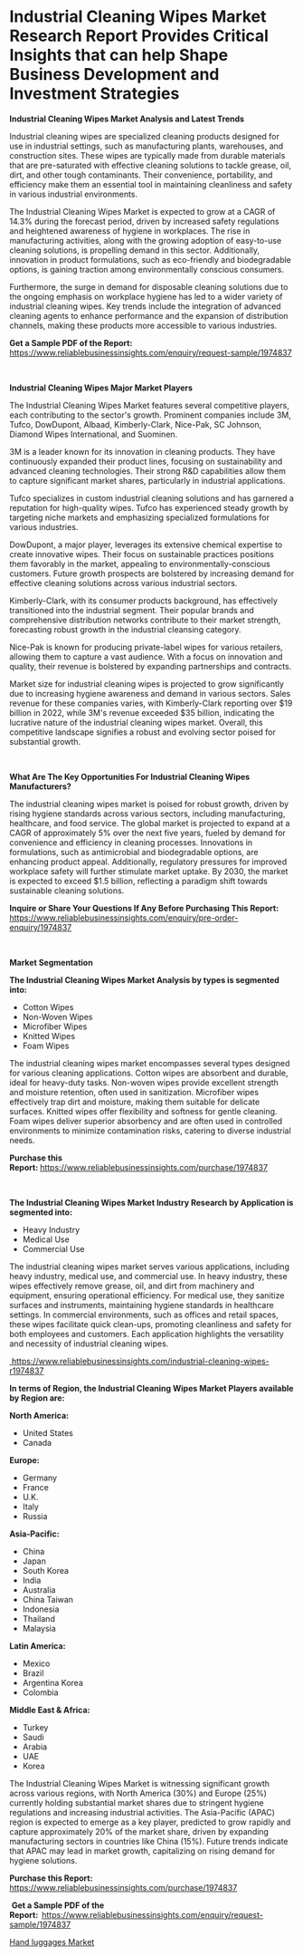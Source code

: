 <p><h1>Industrial Cleaning Wipes Market Research Report Provides Critical Insights that can help Shape Business Development and Investment Strategies</h1></p><p><strong>Industrial Cleaning Wipes Market Analysis and Latest Trends</strong></p>
<p><p>Industrial cleaning wipes are specialized cleaning products designed for use in industrial settings, such as manufacturing plants, warehouses, and construction sites. These wipes are typically made from durable materials that are pre-saturated with effective cleaning solutions to tackle grease, oil, dirt, and other tough contaminants. Their convenience, portability, and efficiency make them an essential tool in maintaining cleanliness and safety in various industrial environments.</p><p>The Industrial Cleaning Wipes Market is expected to grow at a CAGR of 14.3% during the forecast period, driven by increased safety regulations and heightened awareness of hygiene in workplaces. The rise in manufacturing activities, along with the growing adoption of easy-to-use cleaning solutions, is propelling demand in this sector. Additionally, innovation in product formulations, such as eco-friendly and biodegradable options, is gaining traction among environmentally conscious consumers. </p><p>Furthermore, the surge in demand for disposable cleaning solutions due to the ongoing emphasis on workplace hygiene has led to a wider variety of industrial cleaning wipes. Key trends include the integration of advanced cleaning agents to enhance performance and the expansion of distribution channels, making these products more accessible to various industries.</p></p>
<p><strong>Get a Sample PDF of the Report:&nbsp;</strong> <a href="https://www.reliablebusinessinsights.com/enquiry/request-sample/1974837?utm_campaign=3177&utm_medium=2&utm_source=Github&utm_content=ia&utm_term=05042025&utm_id=industrial-cleaning-wipes">https://www.reliablebusinessinsights.com/enquiry/request-sample/1974837</a></p>
<p>&nbsp;</p>
<p><strong>Industrial Cleaning Wipes Major Market Players</strong></p>
<p><p>The Industrial Cleaning Wipes Market features several competitive players, each contributing to the sector's growth. Prominent companies include 3M, Tufco, DowDupont, Albaad, Kimberly-Clark, Nice-Pak, SC Johnson, Diamond Wipes International, and Suominen.</p><p>3M is a leader known for its innovation in cleaning products. They have continuously expanded their product lines, focusing on sustainability and advanced cleaning technologies. Their strong R&D capabilities allow them to capture significant market shares, particularly in industrial applications.</p><p>Tufco specializes in custom industrial cleaning solutions and has garnered a reputation for high-quality wipes. Tufco has experienced steady growth by targeting niche markets and emphasizing specialized formulations for various industries.</p><p>DowDupont, a major player, leverages its extensive chemical expertise to create innovative wipes. Their focus on sustainable practices positions them favorably in the market, appealing to environmentally-conscious customers. Future growth prospects are bolstered by increasing demand for effective cleaning solutions across various industrial sectors.</p><p>Kimberly-Clark, with its consumer products background, has effectively transitioned into the industrial segment. Their popular brands and comprehensive distribution networks contribute to their market strength, forecasting robust growth in the industrial cleansing category.</p><p>Nice-Pak is known for producing private-label wipes for various retailers, allowing them to capture a vast audience. With a focus on innovation and quality, their revenue is bolstered by expanding partnerships and contracts.</p><p>Market size for industrial cleaning wipes is projected to grow significantly due to increasing hygiene awareness and demand in various sectors. Sales revenue for these companies varies, with Kimberly-Clark reporting over $19 billion in 2022, while 3M's revenue exceeded $35 billion, indicating the lucrative nature of the industrial cleaning wipes market. Overall, this competitive landscape signifies a robust and evolving sector poised for substantial growth.</p></p>
<p>&nbsp;</p>
<p><strong>What Are The Key Opportunities For Industrial Cleaning Wipes Manufacturers?</strong></p>
<p><p>The industrial cleaning wipes market is poised for robust growth, driven by rising hygiene standards across various sectors, including manufacturing, healthcare, and food service. The global market is projected to expand at a CAGR of approximately 5% over the next five years, fueled by demand for convenience and efficiency in cleaning processes. Innovations in formulations, such as antimicrobial and biodegradable options, are enhancing product appeal. Additionally, regulatory pressures for improved workplace safety will further stimulate market uptake. By 2030, the market is expected to exceed $1.5 billion, reflecting a paradigm shift towards sustainable cleaning solutions.</p></p>
<p><strong>Inquire or Share Your Questions If Any Before Purchasing This Report:</strong> <a href="https://www.reliablebusinessinsights.com/enquiry/pre-order-enquiry/1974837?utm_campaign=3177&utm_medium=2&utm_source=Github&utm_content=ia&utm_term=05042025&utm_id=industrial-cleaning-wipes">https://www.reliablebusinessinsights.com/enquiry/pre-order-enquiry/1974837</a></p>
<p>&nbsp;</p>
<p><strong>Market Segmentation</strong></p>
<p><strong>The Industrial Cleaning Wipes Market Analysis by types is segmented into:</strong></p>
<p><ul><li>Cotton Wipes</li><li>Non-Woven Wipes</li><li>Microfiber Wipes</li><li>Knitted Wipes</li><li>Foam Wipes</li></ul></p>
<p><p>The industrial cleaning wipes market encompasses several types designed for various cleaning applications. Cotton wipes are absorbent and durable, ideal for heavy-duty tasks. Non-woven wipes provide excellent strength and moisture retention, often used in sanitization. Microfiber wipes effectively trap dirt and moisture, making them suitable for delicate surfaces. Knitted wipes offer flexibility and softness for gentle cleaning. Foam wipes deliver superior absorbency and are often used in controlled environments to minimize contamination risks, catering to diverse industrial needs.</p></p>
<p><strong>Purchase this Report:&nbsp;</strong><a href="https://www.reliablebusinessinsights.com/purchase/1974837?utm_campaign=3177&utm_medium=2&utm_source=Github&utm_content=ia&utm_term=05042025&utm_id=industrial-cleaning-wipes">https://www.reliablebusinessinsights.com/purchase/1974837</a></p>
<p>&nbsp;</p>
<p><strong>The Industrial Cleaning Wipes Market Industry Research by Application is segmented into:</strong></p>
<p><ul><li>Heavy Industry</li><li>Medical Use</li><li>Commercial Use</li></ul></p>
<p><p>The industrial cleaning wipes market serves various applications, including heavy industry, medical use, and commercial use. In heavy industry, these wipes effectively remove grease, oil, and dirt from machinery and equipment, ensuring operational efficiency. For medical use, they sanitize surfaces and instruments, maintaining hygiene standards in healthcare settings. In commercial environments, such as offices and retail spaces, these wipes facilitate quick clean-ups, promoting cleanliness and safety for both employees and customers. Each application highlights the versatility and necessity of industrial cleaning wipes.</p></p>
<p><a href="https://www.reliablebusinessinsights.com/industrial-cleaning-wipes-r1974837?utm_campaign=3177&utm_medium=2&utm_source=Github&utm_content=ia&utm_term=05042025&utm_id=industrial-cleaning-wipes">&nbsp;https://www.reliablebusinessinsights.com/industrial-cleaning-wipes-r1974837</a></p>
<p><strong>In terms of Region, the Industrial Cleaning Wipes Market Players available by Region are:</strong></p>
<p>
    <p> <strong> North America: </strong>
        <ul>
            <li>United States</li>
            <li>Canada</li>
        </ul>
        </p> 
    <p> <strong> Europe: </strong>
        <ul>
            <li>Germany</li>
            <li>France</li>
            <li>U.K.</li>
            <li>Italy</li>
            <li>Russia</li>
        </ul>
        </p> 
    <p> <strong> Asia-Pacific: </strong>
        <ul>
            <li>China</li>
            <li>Japan</li>
            <li>South Korea</li>
            <li>India</li>
            <li>Australia</li>
            <li>China Taiwan</li>
            <li>Indonesia</li>
            <li>Thailand</li>
            <li>Malaysia</li>
        </ul>
        </p> 
    <p> <strong> Latin America: </strong>
        <ul>
            <li>Mexico</li>
            <li>Brazil</li>
            <li>Argentina Korea</li>
            <li>Colombia</li>
        </ul>
        </p> 
    <p> <strong> Middle East & Africa: </strong>
        <ul>
            <li>Turkey</li>
            <li>Saudi</li>
            <li>Arabia</li>
            <li>UAE</li>
            <li>Korea</li>
        </ul>
    </p>
    </p>
<p><p>The Industrial Cleaning Wipes Market is witnessing significant growth across various regions, with North America (30%) and Europe (25%) currently holding substantial market shares due to stringent hygiene regulations and increasing industrial activities. The Asia-Pacific (APAC) region is expected to emerge as a key player, predicted to grow rapidly and capture approximately 20% of the market share, driven by expanding manufacturing sectors in countries like China (15%). Future trends indicate that APAC may lead in market growth, capitalizing on rising demand for hygiene solutions.</p></p>
<p><strong>Purchase this Report: </strong><a href="https://www.reliablebusinessinsights.com/purchase/1974837?utm_campaign=3177&utm_medium=2&utm_source=Github&utm_content=ia&utm_term=05042025&utm_id=industrial-cleaning-wipes">https://www.reliablebusinessinsights.com/purchase/1974837</a></p>
<p>&nbsp;<strong>Get a Sample PDF of the Report:&nbsp;&nbsp;</strong><a href="https://www.reliablebusinessinsights.com/enquiry/request-sample/1974837?utm_campaign=3177&utm_medium=2&utm_source=Github&utm_content=ia&utm_term=05042025&utm_id=industrial-cleaning-wipes">https://www.reliablebusinessinsights.com/enquiry/request-sample/1974837</a></p>
<p><strong></strong></p>
<p><p><a href="https://github.com/lefiobakali/Market-Research-Report-List-1/blob/main/hand-luggages-market.md?utm_campaign=3177&utm_medium=2&utm_source=Github&utm_content=ia&utm_term=05042025&utm_id=industrial-cleaning-wipes">Hand luggages Market</a></p></p>